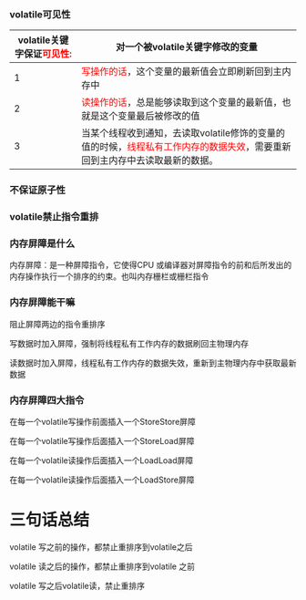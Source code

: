 ### volatile可见性

| volatile关键字保证<font color = 'red'>可见性:</font> | 对一个被volatile关键字修改的变量                             |
| ---------------------------------------------------- | ------------------------------------------------------------ |
| 1                                                    | <font color = 'red'>写操作的话</font>，这个变量的最新值会立即刷新回到主内存中 |
| 2                                                    | <font color = 'red'>读操作的话</font>，总是能够读取到这个变量的最新值，也就是这个变量最后被修改的值 |
| 3                                                    | 当某个线程收到通知，去读取volatile修饰的变量的值的时候，<font color = 'red'>线程私有工作内存的数据失效</font>，需要重新回到主内存中去读取最新的数据。 |

### 不保证原子性

### volatile禁止指令重排

### 内存屏障是什么

内存屏障︰是一种屏障指令，它使得CPU 或编译器对屏障指令的前和后所发出的内存操作执行一个排序的约束。也叫内存栅栏或栅栏指令

### 内存屏障能干嘛

阻止屏障两边的指令重排序

写数据时加入屏障，强制将线程私有工作内存的数据刷回主物理内存

读数据时加入屏障，线程私有工作内存的数据失效，重新到主物理内存中获取最新数据

### 内存屏障四大指令

在每一个volatile写操作前面插入一个StoreStore屏障

在每一个volatile写操作后面插入一个StoreLoad屏障

在每一个volatile读操作后面插入一个LoadLoad屏障

在每一个volatile读操作后面插入一个LoadStore屏障

# 三句话总结

volatile 写之前的操作，都禁止重排序到volatile之后

volatile 读之后的操作，都禁止重排序到volatile 之前

volatile 写之后volatile读，禁止重排序





